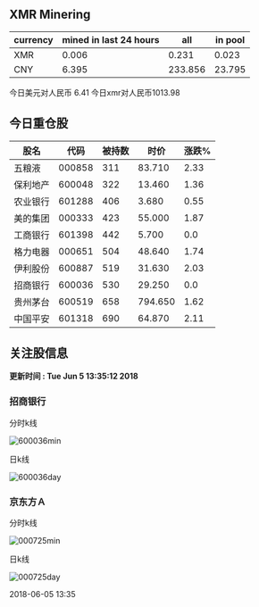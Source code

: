 ## XMR Minering

|currency|mined in last 24 hours|all|in pool|
|---|---|---|---|
|XMR|0.006|0.231|0.023|
|CNY|6.395|233.856|23.795|

今日美元对人民币 6.41	今日xmr对人民币1013.98


## 今日重仓股 

|股名|代码|被持数|时价|涨跌%|
|---|---|---|---|---|
|五粮液|000858|311|83.710|2.33|
|保利地产|600048|322|13.460|1.36|
|农业银行|601288|406|3.680|0.55|
|美的集团|000333|423|55.000|1.87|
|工商银行|601398|442|5.700|0.0|
|格力电器|000651|504|48.640|1.74|
|伊利股份|600887|519|31.630|2.03|
|招商银行|600036|530|29.250|0.0|
|贵州茅台|600519|658|794.650|1.62|
|中国平安|601318|690|64.870|2.11|

## 关注股信息
**更新时间 : Tue Jun  5 13:35:12 2018**
### 招商银行 
分时k线

![600036min](http://image.sinajs.cn/newchart/min/n/sh600036.gif)

日k线

![600036day](http://image.sinajs.cn/newchart/daily/n/sh600036.gif)

### 京东方Ａ 
分时k线

![000725min](http://image.sinajs.cn/newchart/min/n/sz000725.gif)

日k线

![000725day](http://image.sinajs.cn/newchart/daily/n/sz000725.gif)

2018-06-05 13:35